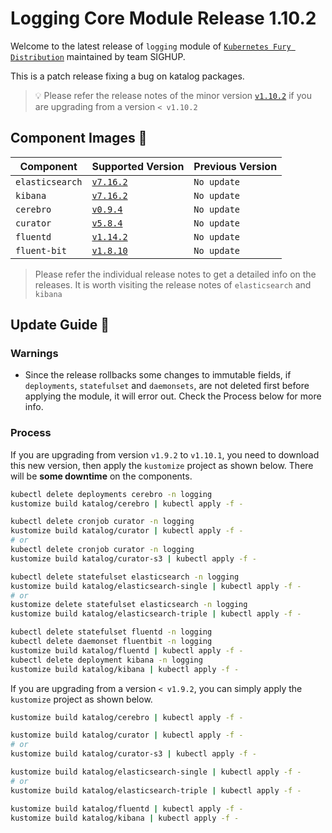 # Logging Core Module Release 1.10.2

Welcome to the latest release of `logging` module of [`Kubernetes Fury
Distribution`](https://github.com/sighupio/fury-distribution) maintained by team
SIGHUP.

This is a patch release fixing a bug on katalog packages.

> 💡 Please refer the release notes of the minor version
> [`v1.10.2`](https://github.com/sighupio/fury-kubernetes-logging/releases/tag/v1.10.2)
> if you are upgrading from a version `< v1.10.2`

## Component Images 🚢

| Component       | Supported Version                                                                                      | Previous Version |
|-----------------|--------------------------------------------------------------------------------------------------------|------------------|
| `elasticsearch` | [`v7.16.2`](https://www.elastic.co/guide/en/elasticsearch/reference/current/release-notes-7.16.3.html) | `No update`      |
| `kibana`        | [`v7.16.2`](https://www.elastic.co/guide/en/kibana/current/release-notes-7.16.2.html)                  | `No update`      |
| `cerebro`       | [`v0.9.4`](https://github.com/lmenezes/cerebro/releases/tag/v0.9.4)                                    | `No update`      |
| `curator`       | [`v5.8.4`](https://github.com/elastic/curator/releases/tag/v5.8.4)                                     | `No update`      |
| `fluentd`       | [`v1.14.2`](https://github.com/fluent/fluentd/releases/tag/v1.14.2)                                    | `No update`      |
| `fluent-bit`    | [`v1.8.10`](https://fluentbit.io/announcements/v1.8.10/)                                               | `No update`      |

> Please refer the individual release notes to get a detailed info on the
> releases. It is worth visiting the release notes of `elasticsearch` and `kibana`

## Update Guide 🦮

### Warnings

- Since the release rollbacks some changes to immutable fields, if `deployments`, `statefulset` and `daemonsets`, are not deleted first before applying the module, it will error out. Check the Process below for more info.

### Process

If you are upgrading from version `v1.9.2` to `v1.10.1`, you need to download this new version, then apply the `kustomize` project as shown below.
There will be **some downtime** on the components.

```bash
kubectl delete deployments cerebro -n logging 
kustomize build katalog/cerebro | kubectl apply -f -

kubectl delete cronjob curator -n logging
kustomize build katalog/curator | kubectl apply -f -
# or
kubectl delete cronjob curator -n logging
kustomize build katalog/curator-s3 | kubectl apply -f -

kubectl delete statefulset elasticsearch -n logging
kustomize build katalog/elasticsearch-single | kubectl apply -f -
# or
kustomize delete statefulset elasticsearch -n logging
kustomize build katalog/elasticsearch-triple | kubectl apply -f -

kubectl delete statefulset fluentd -n logging
kubectl delete daemonset fluentbit -n logging
kustomize build katalog/fluentd | kubectl apply -f -
kubectl delete deployment kibana -n logging
kustomize build katalog/kibana | kubectl apply -f -
```

If you are upgrading from a version `< v1.9.2`, you can simply apply the `kustomize` project as shown below.

```bash
kustomize build katalog/cerebro | kubectl apply -f -

kustomize build katalog/curator | kubectl apply -f -
# or
kustomize build katalog/curator-s3 | kubectl apply -f -

kustomize build katalog/elasticsearch-single | kubectl apply -f -
# or
kustomize build katalog/elasticsearch-triple | kubectl apply -f -

kustomize build katalog/fluentd | kubectl apply -f -
kustomize build katalog/kibana | kubectl apply -f -
```